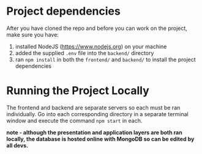 # Project dependencies

After you have cloned the repo and before you can work on the project, make sure you have:
1. installed NodeJS (https://www.nodejs.org) on your machine
2. added the supplied `.env` file into the `backend/` directory
3. ran `npm install` in both the `frontend/` and `backend/` to install the project dependencies

# Running the Project Locally

The frontend and backend are separate servers so each must be ran individually. Go into each corresponding directory in a separate terminal window and execute the command `npm start` in each.

**note - although the presentation and application layers are both ran locally, the database is hosted online with MongoDB so can be edited by all devs.**
